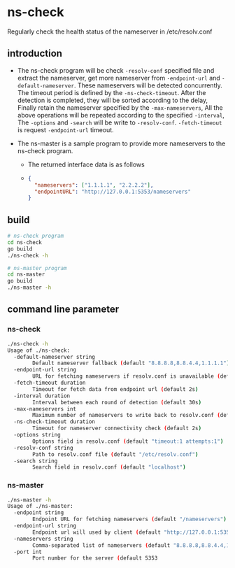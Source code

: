 # ns-check
Regularly check the health status of the nameserver in /etc/resolv.conf

## introduction
- The ns-check program will be check `-resolv-conf` specified file and extract the nameserver, get more nameserver from `-endpoint-url` and `-default-nameserver`. These nameservers will be detected concurrently. The timeout period is defined by the `-ns-check-timeout`. After the detection is completed, they will be sorted according to the delay, Finally retain the nameserver specified by the `-max-nameservers`, All the above operations will be repeated according to the specified `-interval`, The `-options` and `-search` will be write to `-resolv-conf`. `-fetch-timeout` is request `-endpoint-url` timeout.

- The ns-master is a sample program to provide more nameservers to the ns-check program. 
    - The returned interface data is as follows
    - ```json
      {
        "nameservers": ["1.1.1.1", "2.2.2.2"],
        "endpointURL": "http://127.0.0.1:5353/nameservers"
      }
      ```

## build
```bash
# ns-check program
cd ns-check
go build
./ns-check -h

# ns-master program
cd ns-master
go build
./ns-master -h
```

## command line parameter

### ns-check
```bash
./ns-check -h
Usage of ./ns-check:
  -default-nameserver string
        Default nameserver fallback (default "8.8.8.8,8.8.4.4,1.1.1.1")
  -endpoint-url string
        URL for fetching nameservers if resolv.conf is unavailable (default "http://127.0.0.1:5353/nameservers")
  -fetch-timeout duration
        Timeout for fetch data from endpoint url (default 2s)
  -interval duration
        Interval between each round of detection (default 30s)
  -max-nameservers int
        Maximum number of nameservers to write back to resolv.conf (default 3)
  -ns-check-timeout duration
        Timeout for nameserver connectivity check (default 2s)
  -options string
        Options field in resolv.conf (default "timeout:1 attempts:1")
  -resolv-conf string
        Path to resolv.conf file (default "/etc/resolv.conf")
  -search string
        Search field in resolv.conf (default "localhost")
```


### ns-master
```bash
./ns-master -h
Usage of ./ns-master:
  -endpoint string
        Endpoint URL for fetching nameservers (default "/nameservers")
  -endpoint-url string
        Endpoint url will used by client (default "http://127.0.0.1:5353/nameservers")
  -nameservers string
        Comma-separated list of nameservers (default "8.8.8.8,8.8.4.4,1.1.1.1")
  -port int
        Port number for the server (default 5353
```